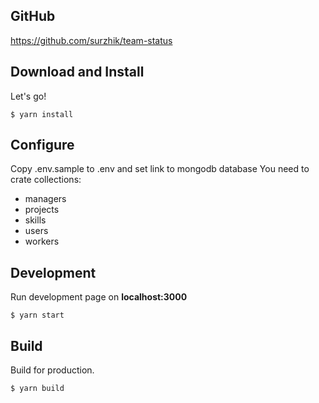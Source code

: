 ## GitHub
https://github.com/surzhik/team-status


## Download and Install

Let's go!

```
$ yarn install
```
## Configure
Copy .env.sample to .env and set link to mongodb database
You need to crate collections:
- managers 
- projects 
- skills 
- users 
- workers 

## Development

Run development page on **localhost:3000**

```
$ yarn start
```

## Build

Build for production.

```
$ yarn build
```
